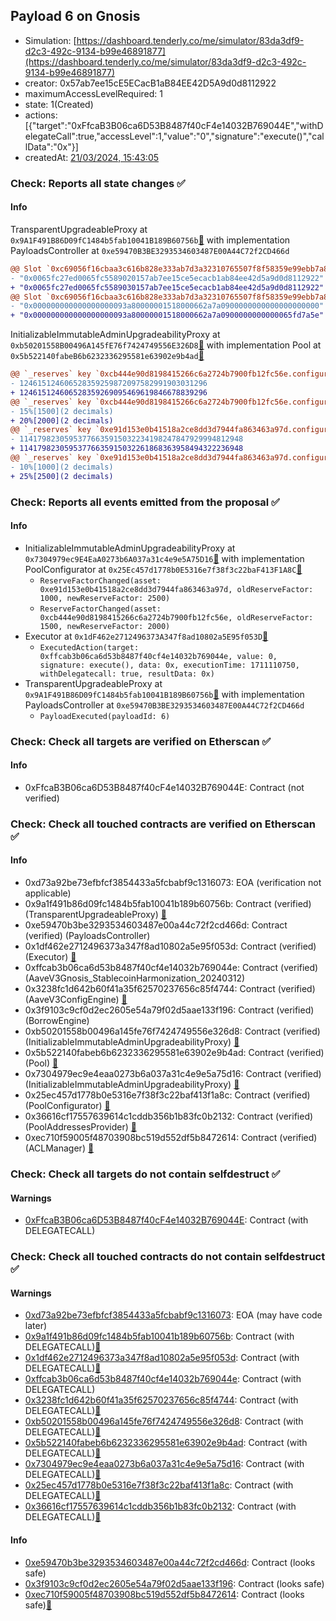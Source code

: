 ## Payload 6 on Gnosis

- Simulation: [https://dashboard.tenderly.co/me/simulator/83da3df9-d2c3-492c-9134-b99e46891877](https://dashboard.tenderly.co/me/simulator/83da3df9-d2c3-492c-9134-b99e46891877)
- creator: 0x57ab7ee15cE5ECacB1aB84EE42D5A9d0d8112922
- maximumAccessLevelRequired: 1
- state: 1(Created)
- actions: [{"target":"0xFfcaB3B06ca6D53B8487f40cF4e14032B769044E","withDelegateCall":true,"accessLevel":1,"value":"0","signature":"execute()","callData":"0x"}]
- createdAt: [21/03/2024, 15:43:05](https://gnosisscan.io/tx/0x1499bc4947e4a052ad4b579b4db253f6a41949fd1802fe5d6412e4be0261a888)

### Check: Reports all state changes :white_check_mark:

#### Info


TransparentUpgradeableProxy at `0x9A1F491B86D09fC1484b5fab10041B189B60756b`[:ghost:](https://github.com/bgd-labs/aave-address-book "GovernanceV3Gnosis.PAYLOADS_CONTROLLER") with implementation PayloadsController at `0xe59470B3BE3293534603487E00A44C72f2CD466d`
```diff
@@ Slot `0xc69056f16cbaa3c616b828e333ab7d3a32310765507f8f58359e99ebb7a885f3` @@
- "0x0065fc27ed0065fc5589020157ab7ee15ce5ecacb1ab84ee42d5a9d0d8112922"
+ "0x0065fc27ed0065fc5589030157ab7ee15ce5ecacb1ab84ee42d5a9d0d8112922"
@@ Slot `0xc69056f16cbaa3c616b828e333ab7d3a32310765507f8f58359e99ebb7a885f4` @@
- "0x000000000000000000093a80000001518000662a7a0900000000000000000000"
+ "0x000000000000000000093a80000001518000662a7a0900000000000065fd7a5e"
```

InitializableImmutableAdminUpgradeabilityProxy at `0xb50201558B00496A145fE76f7424749556E326D8`[:ghost:](https://github.com/bgd-labs/aave-address-book "AaveV3Gnosis.POOL") with implementation Pool at `0x5b522140fabeB6b6232336295581e63902e9b4ad`[:ghost:](https://github.com/bgd-labs/aave-address-book "AaveV3Gnosis.POOL_IMPL")
```diff
@@ `_reserves` key `0xcb444e90d8198415266c6a2724b7900fb12fc56e.configuration.data` @@
- 124615124606528359259872097582991903031296
+ 124615124606528359269095469619846678839296
@@ `_reserves` key `0xcb444e90d8198415266c6a2724b7900fb12fc56e.configuration.data_decoded.reserveFactor` @@
- 15%[1500](2 decimals)
+ 20%[2000](2 decimals)
@@ `_reserves` key `0xe91d153e0b41518a2ce8dd3d7944fa863463a97d.configuration.data` @@
- 11417982305953776635915032234198247847929994812948
+ 11417982305953776635915032261868363958494322236948
@@ `_reserves` key `0xe91d153e0b41518a2ce8dd3d7944fa863463a97d.configuration.data_decoded.reserveFactor` @@
- 10%[1000](2 decimals)
+ 25%[2500](2 decimals)
```


### Check: Reports all events emitted from the proposal :white_check_mark:

#### Info

- InitializableImmutableAdminUpgradeabilityProxy at `0x7304979ec9E4EaA0273b6A037a31c4e9e5A75D16`[:ghost:](https://github.com/bgd-labs/aave-address-book "AaveV3Gnosis.POOL_CONFIGURATOR") with implementation PoolConfigurator at `0x25Ec457d1778b0E5316e7f38f3c22baF413F1A8C`[:ghost:](https://github.com/bgd-labs/aave-address-book "AaveV3Gnosis.POOL_CONFIGURATOR_IMPL")
  - `ReserveFactorChanged(asset: 0xe91d153e0b41518a2ce8dd3d7944fa863463a97d, oldReserveFactor: 1000, newReserveFactor: 2500)`
  - `ReserveFactorChanged(asset: 0xcb444e90d8198415266c6a2724b7900fb12fc56e, oldReserveFactor: 1500, newReserveFactor: 2000)`
- Executor at `0x1dF462e2712496373A347f8ad10802a5E95f053D`[:ghost:](https://github.com/bgd-labs/aave-address-book "AaveV3Gnosis.ACL_ADMIN, GovernanceV3Gnosis.EXECUTOR_LVL_1")
  - `ExecutedAction(target: 0xffcab3b06ca6d53b8487f40cf4e14032b769044e, value: 0, signature: execute(), data: 0x, executionTime: 1711110750, withDelegatecall: true, resultData: 0x)`
- TransparentUpgradeableProxy at `0x9A1F491B86D09fC1484b5fab10041B189B60756b`[:ghost:](https://github.com/bgd-labs/aave-address-book "GovernanceV3Gnosis.PAYLOADS_CONTROLLER") with implementation PayloadsController at `0xe59470B3BE3293534603487E00A44C72f2CD466d`
  - `PayloadExecuted(payloadId: 6)`

### Check: Check all targets are verified on Etherscan :white_check_mark:

#### Info

- 0xFfcaB3B06ca6D53B8487f40cF4e14032B769044E: Contract (not verified) 

### Check: Check all touched contracts are verified on Etherscan :white_check_mark:

#### Info

- 0xd73a92be73efbfcf3854433a5fcbabf9c1316073: EOA (verification not applicable)
- 0x9a1f491b86d09fc1484b5fab10041b189b60756b: Contract (verified) (TransparentUpgradeableProxy) [:ghost:](https://github.com/bgd-labs/aave-address-book "GovernanceV3Gnosis.PAYLOADS_CONTROLLER")
- 0xe59470b3be3293534603487e00a44c72f2cd466d: Contract (verified) (PayloadsController) 
- 0x1df462e2712496373a347f8ad10802a5e95f053d: Contract (verified) (Executor) [:ghost:](https://github.com/bgd-labs/aave-address-book "AaveV3Gnosis.ACL_ADMIN, GovernanceV3Gnosis.EXECUTOR_LVL_1")
- 0xffcab3b06ca6d53b8487f40cf4e14032b769044e: Contract (verified) (AaveV3Gnosis_StablecoinHarmonization_20240312) 
- 0x3238fc1d642b60f41a35f62570237656c85f4744: Contract (verified) (AaveV3ConfigEngine) [:ghost:](https://github.com/bgd-labs/aave-address-book "AaveV3Gnosis.CONFIG_ENGINE")
- 0x3f9103c9cf0d2ec2605e54a79f02d5aae133f196: Contract (verified) (BorrowEngine) 
- 0xb50201558b00496a145fe76f7424749556e326d8: Contract (verified) (InitializableImmutableAdminUpgradeabilityProxy) [:ghost:](https://github.com/bgd-labs/aave-address-book "AaveV3Gnosis.POOL")
- 0x5b522140fabeb6b6232336295581e63902e9b4ad: Contract (verified) (Pool) [:ghost:](https://github.com/bgd-labs/aave-address-book "AaveV3Gnosis.POOL_IMPL")
- 0x7304979ec9e4eaa0273b6a037a31c4e9e5a75d16: Contract (verified) (InitializableImmutableAdminUpgradeabilityProxy) [:ghost:](https://github.com/bgd-labs/aave-address-book "AaveV3Gnosis.POOL_CONFIGURATOR")
- 0x25ec457d1778b0e5316e7f38f3c22baf413f1a8c: Contract (verified) (PoolConfigurator) [:ghost:](https://github.com/bgd-labs/aave-address-book "AaveV3Gnosis.POOL_CONFIGURATOR_IMPL")
- 0x36616cf17557639614c1cddb356b1b83fc0b2132: Contract (verified) (PoolAddressesProvider) [:ghost:](https://github.com/bgd-labs/aave-address-book "AaveV3Gnosis.POOL_ADDRESSES_PROVIDER")
- 0xec710f59005f48703908bc519d552df5b8472614: Contract (verified) (ACLManager) [:ghost:](https://github.com/bgd-labs/aave-address-book "AaveV3Gnosis.ACL_MANAGER")

### Check: Check all targets do not contain selfdestruct :white_check_mark:

#### Warnings

- [0xFfcaB3B06ca6D53B8487f40cF4e14032B769044E](https://gnosisscan.io/address/0xFfcaB3B06ca6D53B8487f40cF4e14032B769044E): Contract (with DELEGATECALL)

### Check: Check all touched contracts do not contain selfdestruct :white_check_mark:

#### Warnings

- [0xd73a92be73efbfcf3854433a5fcbabf9c1316073](https://gnosisscan.io/address/0xd73a92be73efbfcf3854433a5fcbabf9c1316073): EOA (may have code later)
- [0x9a1f491b86d09fc1484b5fab10041b189b60756b](https://gnosisscan.io/address/0x9a1f491b86d09fc1484b5fab10041b189b60756b): Contract (with DELEGATECALL)[:ghost:](https://github.com/bgd-labs/aave-address-book "GovernanceV3Gnosis.PAYLOADS_CONTROLLER")
- [0x1df462e2712496373a347f8ad10802a5e95f053d](https://gnosisscan.io/address/0x1df462e2712496373a347f8ad10802a5e95f053d): Contract (with DELEGATECALL)[:ghost:](https://github.com/bgd-labs/aave-address-book "AaveV3Gnosis.ACL_ADMIN, GovernanceV3Gnosis.EXECUTOR_LVL_1")
- [0xffcab3b06ca6d53b8487f40cf4e14032b769044e](https://gnosisscan.io/address/0xffcab3b06ca6d53b8487f40cf4e14032b769044e): Contract (with DELEGATECALL)
- [0x3238fc1d642b60f41a35f62570237656c85f4744](https://gnosisscan.io/address/0x3238fc1d642b60f41a35f62570237656c85f4744): Contract (with DELEGATECALL)[:ghost:](https://github.com/bgd-labs/aave-address-book "AaveV3Gnosis.CONFIG_ENGINE")
- [0xb50201558b00496a145fe76f7424749556e326d8](https://gnosisscan.io/address/0xb50201558b00496a145fe76f7424749556e326d8): Contract (with DELEGATECALL)[:ghost:](https://github.com/bgd-labs/aave-address-book "AaveV3Gnosis.POOL")
- [0x5b522140fabeb6b6232336295581e63902e9b4ad](https://gnosisscan.io/address/0x5b522140fabeb6b6232336295581e63902e9b4ad): Contract (with DELEGATECALL)[:ghost:](https://github.com/bgd-labs/aave-address-book "AaveV3Gnosis.POOL_IMPL")
- [0x7304979ec9e4eaa0273b6a037a31c4e9e5a75d16](https://gnosisscan.io/address/0x7304979ec9e4eaa0273b6a037a31c4e9e5a75d16): Contract (with DELEGATECALL)[:ghost:](https://github.com/bgd-labs/aave-address-book "AaveV3Gnosis.POOL_CONFIGURATOR")
- [0x25ec457d1778b0e5316e7f38f3c22baf413f1a8c](https://gnosisscan.io/address/0x25ec457d1778b0e5316e7f38f3c22baf413f1a8c): Contract (with DELEGATECALL)[:ghost:](https://github.com/bgd-labs/aave-address-book "AaveV3Gnosis.POOL_CONFIGURATOR_IMPL")
- [0x36616cf17557639614c1cddb356b1b83fc0b2132](https://gnosisscan.io/address/0x36616cf17557639614c1cddb356b1b83fc0b2132): Contract (with DELEGATECALL)[:ghost:](https://github.com/bgd-labs/aave-address-book "AaveV3Gnosis.POOL_ADDRESSES_PROVIDER")

#### Info

- [0xe59470b3be3293534603487e00a44c72f2cd466d](https://gnosisscan.io/address/0xe59470b3be3293534603487e00a44c72f2cd466d): Contract (looks safe)
- [0x3f9103c9cf0d2ec2605e54a79f02d5aae133f196](https://gnosisscan.io/address/0x3f9103c9cf0d2ec2605e54a79f02d5aae133f196): Contract (looks safe)
- [0xec710f59005f48703908bc519d552df5b8472614](https://gnosisscan.io/address/0xec710f59005f48703908bc519d552df5b8472614): Contract (looks safe)[:ghost:](https://github.com/bgd-labs/aave-address-book "AaveV3Gnosis.ACL_MANAGER")


